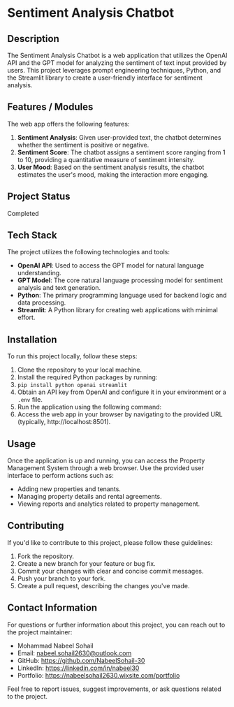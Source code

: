 # Sentiment Analysis Chatbot

## Description

The Sentiment Analysis Chatbot is a web application that utilizes the OpenAI API and the GPT model for analyzing the sentiment of text input provided by users. This project leverages prompt engineering techniques, Python, and the Streamlit library to create a user-friendly interface for sentiment analysis.

## Features / Modules
The web app offers the following features:
1. **Sentiment Analysis**: Given user-provided text, the chatbot determines whether the sentiment is positive or negative.
2. **Sentiment Score**: The chatbot assigns a sentiment score ranging from 1 to 10, providing a quantitative measure of sentiment intensity.
3. **User Mood**: Based on the sentiment analysis results, the chatbot estimates the user's mood, making the interaction more engaging.


## Project Status
Completed

## Tech Stack

The project utilizes the following technologies and tools:

- **OpenAI API**: Used to access the GPT model for natural language understanding.
- **GPT Model**: The core natural language processing model for sentiment analysis and text generation.
- **Python**: The primary programming language used for backend logic and data processing.
- **Streamlit**: A Python library for creating web applications with minimal effort.

## Installation

To run this project locally, follow these steps:

1. Clone the repository to your local machine.
2. Install the required Python packages by running:
3. ` pip install python openai streamlit `
4. Obtain an API key from OpenAI and configure it in your environment or a `.env` file.
5. Run the application using the following command:
6. Access the web app in your browser by navigating to the provided URL (typically, http://localhost:8501).

## Usage

Once the application is up and running, you can access the Property Management System through a web browser. Use the provided user interface to perform actions such as:

- Adding new properties and tenants.
- Managing property details and rental agreements.
- Viewing reports and analytics related to property management.

## Contributing

If you'd like to contribute to this project, please follow these guidelines:

1. Fork the repository.
2. Create a new branch for your feature or bug fix.
3. Commit your changes with clear and concise commit messages.
4. Push your branch to your fork.
5. Create a pull request, describing the changes you've made.

## Contact Information

For questions or further information about this project, you can reach out to the project maintainer:

- Mohammad Nabeel Sohail
- Email: nabeel.sohail2630@outlook.com
- GitHub: https://github.com/NabeelSohail-30
- LinkedIn: https://linkedin.com/in/nabeel30
- Portfolio: https://nabeelsohail2630.wixsite.com/portfolio

Feel free to report issues, suggest improvements, or ask questions related to the project.
